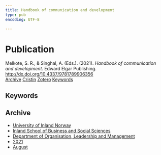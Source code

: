```yaml
---
title: Handbook of communication and development
type: pub
encoding: UTF-8

---
```

<h1>Publication</h1>
<article id="csl-bib-container-6ANF7FUX" class="csl-bib-container">
  <div class="csl-bib-body"> <div class="csl-entry">Melkote, S. R., &#38; Singhal, A. (Eds.). (2021). <i>Handbook of communication and development</i>. Edward Elgar Publishing. <a href="http://dx.doi.org/10.4337/9781789906356">http://dx.doi.org/10.4337/9781789906356</a></div> </div>
  <div class="csl-bib-buttons">
    <a href="#taxonomy-article-6ANF7FUX" alt="archive" class="csl-bib-button">Archive</a>
    <a href="https://app.cristin.no/results/show.jsf?id=1928522" alt="Cristin" class="csl-bib-button">Cristin</a>
    <a href="http://zotero.org/groups/5881554/items/6ANF7FUX" alt="Zotero" class="csl-bib-button">Zotero</a>
    <a href="#keywords-article-6ANF7FUX" alt="keywords" class="csl-bib-button">Keywords</a>
  </div>
  <div id="csl-bib-meta-container-6ANF7FUX"></div>
</article>
<div id="csl-bib-meta-6ANF7FUX" class="csl-bib-meta">
  <article id="keywords-article-6ANF7FUX" class="keywords-article">
    <h1>Keywords</h1>
    
  </article>
  <article id="taxonomy-article-6ANF7FUX" class="taxonomy-article">
    <h1>Archive</h1>
    <ul>
      <li>
        <a href="/en/archive/?key=3DCRN523">University of Inland Norway</a>
      </li>
      <li>
        <a href="/en/archive/?key=DU8Q9LN9">Inland School of Business and Social Sciences</a>
      </li>
      <li>
        <a href="/en/archive/?key=4LUWR3ZM">Department of Organisation, Leadership and Management</a>
      </li>
      <li>
        <a href="/en/archive/?key=8VQBC64H">2021</a>
      </li>
      <li>
        <a href="/en/archive/?key=L4PN3CBI">August</a>
      </li>
    </ul>
  </article>
</div>
